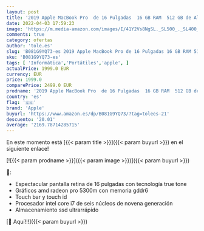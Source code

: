 ```yaml
---
layout: post
title: '2019 Apple MacBook Pro  de 16 Pulgadas  16 GB RAM  512 GB de Almacenamiento  - Gris Espacial'
date: 2022-04-03 17:59:23
image: 'https://m.media-amazon.com/images/I/41Y2Vs8NgSL._SL500_._SL400_.jpg'
comments: true
category: ofertas
author: 'tole.es'
slug: 'B081G9YQ73-es 2019 Apple MacBook Pro de 16 Pulgadas 16 GB RAM 512 GB de...'
sku: 'B081G9YQ73-es'
tags: [ 'Informática','Portátiles','apple', ]
actualPrice: 1999.0 EUR
currency: EUR
price: 1999.0
comparePrice: 2499.0 EUR
prodname: '2019 Apple MacBook Pro  de 16 Pulgadas  16 GB RAM  512 GB de Almacenamiento  - Gris Espacial'
country: 'es'
flag: '🇪🇸'
brand: 'Apple'
buyurl: 'https://www.amazon.es/dp/B081G9YQ73/?tag=tolees-21'
descuento: '20.01'
average: '2169.78714285715'
---
```


En este momento está [{{< param title >}}]({{< param buyurl >}}) en el siguiente enlace!

[![{{< param prodname >}}]({{< param image >}})]({{< param buyurl >}})

🔎:

- Espectacular pantalla retina de 16 pulgadas con tecnología true tone
- Gráficos amd radeon pro 5300m con memoria gddr6
- Touch bar y touch id
- Procesador intel core i7 de seis núcleos de novena generación
- Almacenamiento ssd ultrarrápido

[🛒 Aquí!!!]({{< param buyurl >}})
